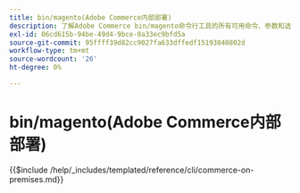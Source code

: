 ```yaml
---
title: bin/magento(Adobe Commerce内部部署)
description: 了解Adobe Commerce bin/magento命令行工具的所有可用命令、参数和选项。
exl-id: 06cd615b-94be-49d4-9bce-0a33ec9bfd5a
source-git-commit: 95ffff39d82cc9027fa633dffedf15193040802d
workflow-type: tm+mt
source-wordcount: '26'
ht-degree: 0%

---
```


# bin/magento(Adobe Commerce内部部署)

{{$include /help/_includes/templated/reference/cli/commerce-on-premises.md}}
